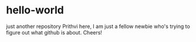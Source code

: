 # hello-world
just another repository
Prithvi here, I am just a fellow newbie who's trying to figure out what github is about.
Cheers!
